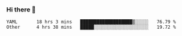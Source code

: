 ### Hi there 👋

<!--
**yeya24/yeya24** is a ✨ _special_ ✨ repository because its `README.md` (this file) appears on your GitHub profile.

Here are some ideas to get you started:

- 🔭 I’m currently working on ...
- 🌱 I’m currently learning ...
- 👯 I’m looking to collaborate on ...
- 🤔 I’m looking for help with ...
- 💬 Ask me about ...
- 📫 How to reach me: ...
- 😄 Pronouns: ...
- ⚡ Fun fact: ...
-->

<!--START_SECTION:waka-->

```text
YAML       18 hrs 3 mins   ███████████████████▒░░░░░   76.79 %
Other      4 hrs 38 mins   █████░░░░░░░░░░░░░░░░░░░░   19.72 %
```

<!--END_SECTION:waka-->
